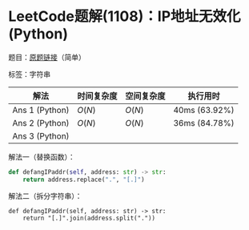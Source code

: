 # LeetCode题解(1108)：IP地址无效化(Python)

题目：[原题链接](https://leetcode-cn.com/problems/defanging-an-ip-address/)（简单）

标签：字符串

| 解法           | 时间复杂度 | 空间复杂度 | 执行用时      |
| -------------- | ---------- | ---------- | ------------- |
| Ans 1 (Python) | $O(N)$     | $O(N)$     | 40ms (63.92%) |
| Ans 2 (Python) | $O(N)$     | $O(N)$     | 36ms (84.78%) |
| Ans 3 (Python) |            |            |               |

解法一（替换函数）：

```python
def defangIPaddr(self, address: str) -> str:
    return address.replace(".", "[.]")
```

解法二（拆分字符串）：

```
def defangIPaddr(self, address: str) -> str:
    return "[.]".join(address.split("."))
```